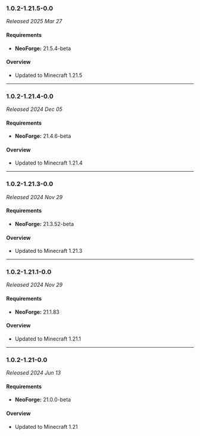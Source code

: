 ### 1.0.2-1.21.5-0.0

_Released 2025 Mar 27_

#### Requirements
- **NeoForge:** 21.5.4-beta

#### Overview

- Updated to Minecraft 1.21.5


---

### 1.0.2-1.21.4-0.0

_Released 2024 Dec 05_

#### Requirements
- **NeoForge:** 21.4.6-beta

#### Overview

- Updated to Minecraft 1.21.4


---

### 1.0.2-1.21.3-0.0

_Released 2024 Nov 29_

#### Requirements
- **NeoForge:** 21.3.52-beta

#### Overview

- Updated to Minecraft 1.21.3


---

### 1.0.2-1.21.1-0.0

_Released 2024 Nov 29_

#### Requirements
- **NeoForge:** 21.1.83

#### Overview

- Updated to Minecraft 1.21.1


---

### 1.0.2-1.21-0.0

_Released 2024 Jun 13_

#### Requirements
- **NeoForge:** 21.0.0-beta

#### Overview

- Updated to Minecraft 1.21